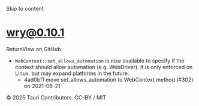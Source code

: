Skip to content
# wry@0.10.1
ReturnView on GitHub
  * `WebContext::set_allows_automation` is now available to specify if the context should allow automation (e.g. WebDriver). It is only enforced on Linux, but may expand platforms in the future. 
    * 4ad0bf1 move set_allows_automation to WebContext method (#302) on 2021-06-21


© 2025 Tauri Contributors. CC-BY / MIT
